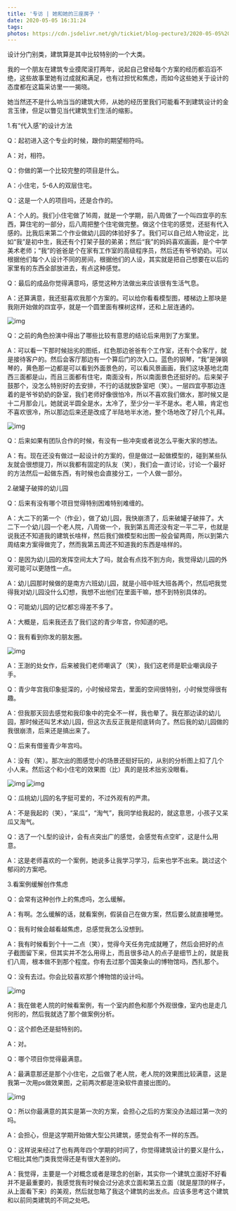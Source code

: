 ```yaml
---
title: '专访 | 她和她的三座房子 '
date: 2020-05-05 16:31:24
tags:
photos: https://cdn.jsdelivr.net/gh/tickiet/blog-pecture3/2020-05-05%20163915.jpg
---
```


设计分门别类，建筑算是其中比较特别的一个大类。


我的一个朋友在建筑专业摸爬滚打两年，说起自己曾经每个方案的经历都滔滔不绝，这些故事里她有过成就和满足，也有过担忧和焦虑，而如今这些她关于设计的态度都在这篇采访里一一揭晓。


她当然还不是什么响当当的建筑大师，从她的经历里我们可能看不到建筑设计的金言玉律，但足以瞥见当代建筑生们生活的缩影。


1.有“代入感”的设计方法


Q：起初进入这个专业的时候，跟你的期望相符吗。


A：对，相符。


Q：你做的第一个比较完整的项目是什么。


A：小住宅，5-6人的双层住宅。


Q：这是一个人的项目吗，还是合作的。


A：个人的。我们小住宅做了16周，就是一个学期，前八周做了一个叫四宜亭的东西，算住宅的一部分，后八周把整个住宅做完整。做这个住宅的感觉，还挺有代入感的。比我后来第二个作业做幼儿园的体验好多了。我们可以自己给人物设定，比如“我”是初中生，我还有个打架子鼓的弟弟；然后“我”的妈妈喜欢画画，是个中学美术老师；“我”的爸爸是个在家有工作室的高级程序员，然后还有爷爷奶奶。可以根据他们每个人设计不同的房间，根据他们的人设，其实就是把自己想要在以后的家里有的东西全部放进去，有点这种感觉。


Q：最后的成品你觉得满意吗，感觉这种方法做出来应该很有生活气息。


A：还算满意，我还挺喜欢我那个方案的。可以给你看看模型图，楼梯边上那块是我刚开始做的四宜亭，就是一个圆里面有棵树这样，还和上层连通的。

![img](https://cdn.jsdelivr.net/gh/tickiet/blog-pecture3/2020-05-05%20163915.jpg)

Q：之前的角色扮演中得出了哪些比较有意思的结论后来用到了方案里。


A：可以看一下那时候拙劣的图纸，红色那边爸爸有个工作室，还有个会客厅，就是接待客户的。然后会客厅那边有一个算后门的次入口。蓝色的钢琴，“我”是弹钢琴的，黄色那一边都是可以看到外面景色的，可以看风景画画，我们这块基地北南西三面都是山，而且三面都有住宅，南面没有，所以南面景色还挺好的。后来架子鼓那个，没怎么特别好的去安排，不行的话就放卧室吧（笑）。一层四宜亭那边连着的是爷爷奶奶的卧室，我们老师好像很怕冷，所以不喜欢我们做水，那时候又是十二月那会儿，她就说半圆全是水，太冷了，至少分一半不是水。老人嘛，肯定也不喜欢很冷，所以那边后来还是改成了半陆地半水池，整个场地改了好几个礼拜。

![img](https://cdn.jsdelivr.net/gh/tickiet/pic/2020-05-05%20164619.jpg)

Q：后来如果有团队合作的时候，有没有一些冲突或者说怎么平衡大家的想法。


A：有。现在还没有做过一起设计的方案的，但是做过一起做模型的，碰到某些队友就会很想提刀，所以我都有固定的队友（笑），我们会一直讨论，讨论一个最好的方法然后一起做东西，有时候也会直接分工，一个人做一部分。


2.破罐子破摔的幼儿园


Q：后来有没有哪个项目觉得特别困难特别难缠的。


A：大二下的第一个（作业），做了幼儿园，我快崩溃了，后来破罐子破摔了。大二下一个幼儿园一个老人院，八周做一个，我到第五周还没有定一平二平，也就是说我还不知道我的建筑长啥样，然后我们做模型和出图一般会留两周，所以到第六周结束方案得做完了，然而我第五周还不知道我的东西是啥样的。


Q：是因为幼儿园的发挥空间太大了吗，就会有点找不到方向，我觉得幼儿园的外观可能可以更随性一点。


A：幼儿园那时候做的是南方六班幼儿园，就是小班中班大班各两个，然后吧我觉得我对幼儿园没什么幻想，我想不出他们在里面干嘛，想不到特别具体的。


Q：可能幼儿园的记忆都忘得差不多了。


A：大概是，后来我还去了我们这的青少年宫，你知道的吧。


Q：我有看到你发的朋友圈。

![img](https://cdn.jsdelivr.net/gh/tickiet/pic/2020-05-05%20164623.jpg)

A：王澍的处女作，后来被我们老师嘲讽了（笑），我们这老师是职业嘲讽段子手。


Q：青少年宫我印象挺深的，小时候经常去，里面的空间很特别，小时候觉得很有趣。


A：但我那天回去感觉和我印象中的完全不一样，我也晕了。我在那边读的幼儿园，那时候还叫艺术幼儿园，但这次去反正我是彻底转向了。然后我的幼儿园做的我很崩溃，后来还是搞出来了。


Q：后来有借鉴青少年宫吗。


A：没有（笑）。那次出的图感觉小的场景还挺好玩的，从别的分析图上扣了几个小人来。然后这个和小住宅的效果图（比）真的是技术拙劣没眼看。

![img](https://cdn.jsdelivr.net/gh/tickiet/pic/2020-05-05%20164630.jpg)
![img](https://cdn.jsdelivr.net/gh/tickiet/pic/2020-05-05%20164634.jpg)

Q：瓜桃幼儿园的名字挺可爱的，不过外观有的严肃。


A：不是我起的（笑），“呆瓜”，“淘气”，我同学给我起的，就这意思，小孩子又呆瓜又淘气。


Q：选了一个L型的设计，会有点突出广的感觉，会感觉有点空旷，这是什么用意。


A：这是老师喜欢的一个案例，她说多让我学习学习，后来也学不出来。跳过这个郁闷的方案吧。


3.看案例缓解创作焦虑


Q：会常有这种创作上的焦虑吗，怎么缓解。


A：有啊。怎么缓解的话，就看案例，假装自己在做方案，然后要么就直接睡觉。


Q：我有时候会越看越焦虑，总感觉我怎么没想到。


A：我有时候看到个十一二点（笑），觉得今天任务完成就睡了，然后会把好的点子截图留下来，但其实并不怎么用得上，而且很多动人的点子是细节上的，就是我们八周，根本做不到那个程度。你有去过那个国美象山的博物馆吗，西扎那个。


Q：没有去过。你会比较喜欢那个博物馆的设计吗。

![img](https://cdn.jsdelivr.net/gh/tickiet/pic/2020-05-05%20164637.jpg)

A：我在做老人院的时候看案例，有一个室内颜色和那个外观很像，室内也是走几何形的，然后我就选了那个做案例分析。


Q：这个颜色还是挺特别的。


A：对。


Q：哪个项目你觉得最满意。


A：最满意那还是那个小住宅，之后做了老人院，老人院的效果图比较满意，这是我第一次用ps做效果图，之前两次都是渲染软件直接出图的。

![img](https://cdn.jsdelivr.net/gh/tickiet/pic/2020-05-05%20164641.jpg)

Q：所以你最满意的其实是第一次的方案，会担心之后的方案没办法超过第一次的吗。


A：会担心，但是这学期开始做大型公共建筑，感觉会有不一样的东西。


Q：这样说来经过了也有两年四个学期的时间了，你觉得建筑设计的要义是什么，它相比其他门类我觉得还是有很大差别的。


A：我觉得，主要是一个对概念或者是理念的创新，其实你一个建筑立面好不好看并不是最重要的，我感觉我有时候会过分追求立面和第五立面（就是屋顶的样子，从上面看下来）的美观，然后就忽略了我这个建筑的出发点。应该多思考这个建筑和以前同类建筑的不同之处吧。




